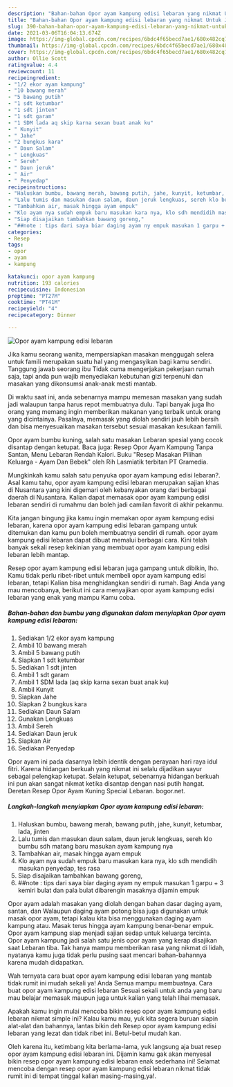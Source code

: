 ```yaml
---
description: "Bahan-bahan Opor ayam kampung edisi lebaran yang nikmat Untuk Jualan"
title: "Bahan-bahan Opor ayam kampung edisi lebaran yang nikmat Untuk Jualan"
slug: 390-bahan-bahan-opor-ayam-kampung-edisi-lebaran-yang-nikmat-untuk-jualan
date: 2021-03-06T16:04:13.674Z
image: https://img-global.cpcdn.com/recipes/6bdc4f65becd7ae1/680x482cq70/opor-ayam-kampung-edisi-lebaran-foto-resep-utama.jpg
thumbnail: https://img-global.cpcdn.com/recipes/6bdc4f65becd7ae1/680x482cq70/opor-ayam-kampung-edisi-lebaran-foto-resep-utama.jpg
cover: https://img-global.cpcdn.com/recipes/6bdc4f65becd7ae1/680x482cq70/opor-ayam-kampung-edisi-lebaran-foto-resep-utama.jpg
author: Ollie Scott
ratingvalue: 4.4
reviewcount: 11
recipeingredient:
- "1/2 ekor ayam kampung"
- "10 bawang merah"
- "5 bawang putih"
- "1 sdt ketumbar"
- "1 sdt jinten"
- "1 sdt garam"
- "1 SDM lada aq skip karna sexan buat anak ku"
- " Kunyit"
- " Jahe"
- "2 bungkus kara"
- " Daun Salam"
- " Lengkuas"
- " Sereh"
- " Daun jeruk"
- " Air"
- " Penyedap"
recipeinstructions:
- "Haluskan bumbu, bawang merah, bawang putih, jahe, kunyit, ketumbar, lada, jinten"
- "Lalu tumis dan masukan daun salam, daun jeruk lengkuas, sereh klo bumbu sdh matang baru masukan ayam kampung nya"
- "Tambahkan air, masak hingga ayam empuk"
- "Klo ayam nya sudah empuk baru masukan kara nya, klo sdh mendidih masukan penyedap, tes rasa"
- "Siap disajaikan tambahkan bawang goreng,"
- "##note : tips dari saya biar daging ayam ny empuk masukan 1 garpu + 3 kemiri bulat dan pala bulat dibarengin masaknya dijamin empuk"
categories:
- Resep
tags:
- opor
- ayam
- kampung

katakunci: opor ayam kampung 
nutrition: 193 calories
recipecuisine: Indonesian
preptime: "PT27M"
cooktime: "PT41M"
recipeyield: "4"
recipecategory: Dinner

---
```



![Opor ayam kampung edisi lebaran](https://img-global.cpcdn.com/recipes/6bdc4f65becd7ae1/680x482cq70/opor-ayam-kampung-edisi-lebaran-foto-resep-utama.jpg)

Jika kamu seorang wanita, mempersiapkan masakan menggugah selera untuk famili merupakan suatu hal yang mengasyikan bagi kamu sendiri. Tanggung jawab seorang ibu Tidak cuma mengerjakan pekerjaan rumah saja, tapi anda pun wajib menyediakan kebutuhan gizi terpenuhi dan masakan yang dikonsumsi anak-anak mesti mantab.

Di waktu  saat ini, anda sebenarnya mampu memesan masakan yang sudah jadi walaupun tanpa harus repot membuatnya dulu. Tapi banyak juga lho orang yang memang ingin memberikan makanan yang terbaik untuk orang yang dicintainya. Pasalnya, memasak yang diolah sendiri jauh lebih bersih dan bisa menyesuaikan masakan tersebut sesuai masakan kesukaan famili. 

Opor ayam bumbu kuning, salah satu masakan Lebaran spesial yang cocok disantap dengan ketupat. Baca juga: Resep Opor Ayam Kampung Tanpa Santan, Menu Lebaran Rendah Kalori. Buku &#34;Resep Masakan Pilihan Keluarga - Ayam Dan Bebek&#34; oleh Rih Lasmiatik terbitan PT Gramedia.

Mungkinkah kamu salah satu penyuka opor ayam kampung edisi lebaran?. Asal kamu tahu, opor ayam kampung edisi lebaran merupakan sajian khas di Nusantara yang kini digemari oleh kebanyakan orang dari berbagai daerah di Nusantara. Kalian dapat memasak opor ayam kampung edisi lebaran sendiri di rumahmu dan boleh jadi camilan favorit di akhir pekanmu.

Kita jangan bingung jika kamu ingin memakan opor ayam kampung edisi lebaran, karena opor ayam kampung edisi lebaran gampang untuk ditemukan dan kamu pun boleh membuatnya sendiri di rumah. opor ayam kampung edisi lebaran dapat dibuat memalui berbagai cara. Kini telah banyak sekali resep kekinian yang membuat opor ayam kampung edisi lebaran lebih mantap.

Resep opor ayam kampung edisi lebaran juga gampang untuk dibikin, lho. Kamu tidak perlu ribet-ribet untuk membeli opor ayam kampung edisi lebaran, tetapi Kalian bisa menghidangkan sendiri di rumah. Bagi Anda yang mau mencobanya, berikut ini cara menyajikan opor ayam kampung edisi lebaran yang enak yang mampu Kamu coba.

<!--inarticleads1-->

##### Bahan-bahan dan bumbu yang digunakan dalam menyiapkan Opor ayam kampung edisi lebaran:

1. Sediakan 1/2 ekor ayam kampung
1. Ambil 10 bawang merah
1. Ambil 5 bawang putih
1. Siapkan 1 sdt ketumbar
1. Sediakan 1 sdt jinten
1. Ambil 1 sdt garam
1. Ambil 1 SDM lada (aq skip karna sexan buat anak ku)
1. Ambil  Kunyit
1. Siapkan  Jahe
1. Siapkan 2 bungkus kara
1. Sediakan  Daun Salam
1. Gunakan  Lengkuas
1. Ambil  Sereh
1. Sediakan  Daun jeruk
1. Siapkan  Air
1. Sediakan  Penyedap


Opor ayam ini pada dasarnya lebih identik dengan perayaan hari raya idul fitri. Karena hidangan berkuah yang nikmat ini selalu dijadikan sayur sebagai pelengkap ketupat. Selain ketupat, sebenarnya hidangan berkuah ini pun akan sangat nikmat ketika disantap dengan nasi putih hangat. Deretan Resep Opor Ayam Kuning Special Lebaran. bogor.net. 

<!--inarticleads2-->

##### Langkah-langkah menyiapkan Opor ayam kampung edisi lebaran:

1. Haluskan bumbu, bawang merah, bawang putih, jahe, kunyit, ketumbar, lada, jinten
1. Lalu tumis dan masukan daun salam, daun jeruk lengkuas, sereh klo bumbu sdh matang baru masukan ayam kampung nya
1. Tambahkan air, masak hingga ayam empuk
1. Klo ayam nya sudah empuk baru masukan kara nya, klo sdh mendidih masukan penyedap, tes rasa
1. Siap disajaikan tambahkan bawang goreng,
1. ##note : tips dari saya biar daging ayam ny empuk masukan 1 garpu + 3 kemiri bulat dan pala bulat dibarengin masaknya dijamin empuk


Opor ayam adalah masakan yang diolah dengan bahan dasar daging ayam, santan, dan Walaupun daging ayam potong bisa juga digunakan untuk masak opor ayam, tetapi kalau kita bisa menggunakan daging ayam kampung atau. Masak terus hingga ayam kampung benar-benar empuk. Opor ayam kampung siap menjadi sajian sedap untuk keluarga tercinta. Opor ayam kampung jadi salah satu jenis opor ayam yang kerap disajikan saat Lebaran tiba. Tak hanya mampu memberikan rasa yang nikmat di lidah, nyatanya kamu juga tidak perlu pusing saat mencari bahan-bahannya karena mudah didapatkan. 

Wah ternyata cara buat opor ayam kampung edisi lebaran yang mantab tidak rumit ini mudah sekali ya! Anda Semua mampu membuatnya. Cara buat opor ayam kampung edisi lebaran Sesuai sekali untuk anda yang baru mau belajar memasak maupun juga untuk kalian yang telah lihai memasak.

Apakah kamu ingin mulai mencoba bikin resep opor ayam kampung edisi lebaran nikmat simple ini? Kalau kamu mau, yuk kita segera buruan siapin alat-alat dan bahannya, lantas bikin deh Resep opor ayam kampung edisi lebaran yang lezat dan tidak ribet ini. Betul-betul mudah kan. 

Oleh karena itu, ketimbang kita berlama-lama, yuk langsung aja buat resep opor ayam kampung edisi lebaran ini. Dijamin kamu gak akan menyesal bikin resep opor ayam kampung edisi lebaran enak sederhana ini! Selamat mencoba dengan resep opor ayam kampung edisi lebaran nikmat tidak rumit ini di tempat tinggal kalian masing-masing,ya!.

